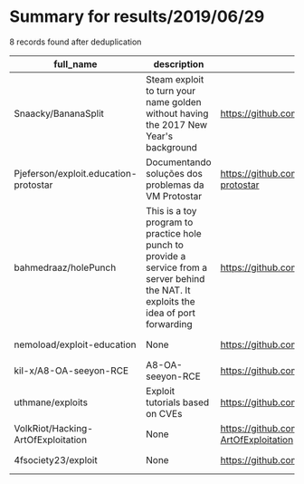 
# Summary for results/2019/06/29
    
8 records found after deduplication

| full_name | description | html_url | matched_list | matched_count | pushed_at | size | stargazers_count | language | forks_count |
|---------------------------------------|-----------------------------------------------------------------------------------------------------------------------------------------|----------------------------------------------------------|----------------|-----------------|---------------------------|--------|--------------------|------------|---------------|
| Snaacky/BananaSplit | Steam exploit to turn your name golden without having the 2017 New Year's background | https://github.com/Snaacky/BananaSplit | ['exploit'] | 1 | 2019-06-29 18:19:11+00:00 | 14 | 2 | Python | 0 |
| Pjeferson/exploit.education-protostar | Documentando soluções dos problemas da VM Protostar | https://github.com/Pjeferson/exploit.education-protostar | ['exploit'] | 1 | 2019-06-29 13:11:18+00:00 | 9 | 0 | | 0 |
| bahmedraaz/holePunch | This is a toy program to practice hole punch to provide a service from a server behind the NAT. It exploits the idea of port forwarding | https://github.com/bahmedraaz/holePunch | ['exploit'] | 1 | 2019-06-29 03:03:51+00:00 | 604 | 0 | Python | 0 |
| nemoload/exploit-education | None | https://github.com/nemoload/exploit-education | ['exploit'] | 1 | 2019-06-29 12:50:30+00:00 | 0 | 0 | Python | 0 |
| kil-x/A8-OA-seeyon-RCE | A8-OA-seeyon-RCE | https://github.com/kil-x/A8-OA-seeyon-RCE | ['rce'] | 1 | 2019-06-29 15:37:42+00:00 | 7 | 2 | Python | 3 |
| uthmane/exploits | Exploit tutorials based on CVEs | https://github.com/uthmane/exploits | ['exploit'] | 1 | 2019-06-29 20:00:14+00:00 | 57 | 0 | | 0 |
| VolkRiot/Hacking-ArtOfExploitation | None | https://github.com/VolkRiot/Hacking-ArtOfExploitation | ['exploit'] | 1 | 2019-06-29 20:14:27+00:00 | 1 | 0 | C | 0 |
| 4fsociety23/exploit | None | https://github.com/4fsociety23/exploit | ['exploit'] | 1 | 2019-06-29 21:22:22+00:00 | 0 | 0 | | 0 |
